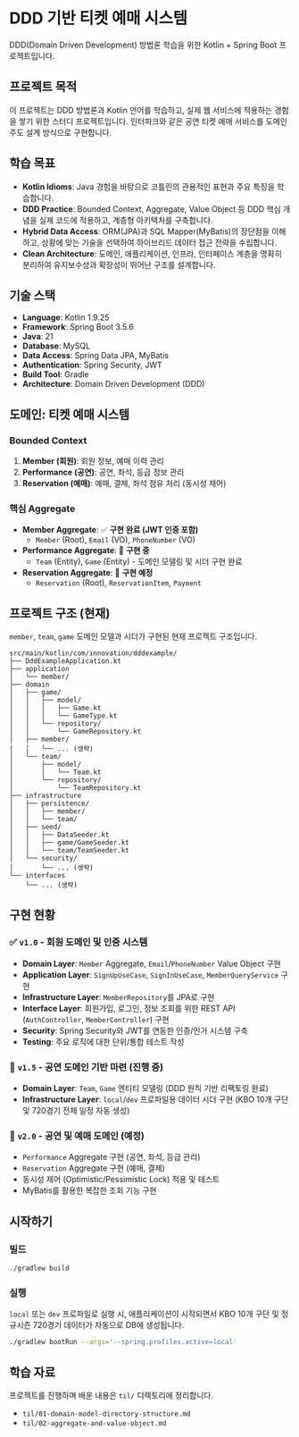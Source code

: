 # DDD 기반 티켓 예매 시스템

DDD(Domain Driven Development) 방법론 학습을 위한 Kotlin + Spring Boot 프로젝트입니다.

## 프로젝트 목적

이 프로젝트는 DDD 방법론과 Kotlin 언어를 학습하고, 실제 웹 서비스에 적용하는 경험을 쌓기 위한 스터디 프로젝트입니다. 인터파크와 같은 공연 티켓 예매 서비스를 도메인 주도 설계 방식으로 구현합니다.

## 학습 목표

- **Kotlin Idioms**: Java 경험을 바탕으로 코틀린의 관용적인 표현과 주요 특징을 학습합니다.
- **DDD Practice**: Bounded Context, Aggregate, Value Object 등 DDD 핵심 개념을 실제 코드에 적용하고, 계층형 아키텍처를 구축합니다.
- **Hybrid Data Access**: ORM(JPA)과 SQL Mapper(MyBatis)의 장단점을 이해하고, 상황에 맞는 기술을 선택하여 하이브리드 데이터 접근 전략을 수립합니다.
- **Clean Architecture**: 도메인, 애플리케이션, 인프라, 인터페이스 계층을 명확히 분리하여 유지보수성과 확장성이 뛰어난 구조를 설계합니다.

## 기술 스택

- **Language**: Kotlin 1.9.25
- **Framework**: Spring Boot 3.5.6
- **Java**: 21
- **Database**: MySQL
- **Data Access**: Spring Data JPA, MyBatis
- **Authentication**: Spring Security, JWT
- **Build Tool**: Gradle
- **Architecture**: Domain Driven Development (DDD)

## 도메인: 티켓 예매 시스템

### Bounded Context

1.  **Member (회원)**: 회원 정보, 예매 이력 관리
2.  **Performance (공연)**: 공연, 좌석, 등급 정보 관리
3.  **Reservation (예매)**: 예매, 결제, 좌석 점유 처리 (동시성 제어)

### 핵심 Aggregate

-   **Member Aggregate**: ✅ **구현 완료 (JWT 인증 포함)**
    -   `Member` (Root), `Email` (VO), `PhoneNumber` (VO)
-   **Performance Aggregate**: 🚧 **구현 중**
    -   `Team` (Entity), `Game` (Entity) - 도메인 모델링 및 시더 구현 완료
-   **Reservation Aggregate**: 🚧 **구현 예정**
    -   `Reservation` (Root), `ReservationItem`, `Payment`

## 프로젝트 구조 (현재)

`member`, `team`, `game` 도메인 모델과 시더가 구현된 현재 프로젝트 구조입니다.

```
src/main/kotlin/com/innovation/dddexample/
├── DddExampleApplication.kt
├── application
│   └── member/
├── domain
│   ├── game/
│   │   ├── model/
│   │   │   ├── Game.kt
│   │   │   └── GameType.kt
│   │   └── repository/
│   │       └── GameRepository.kt
│   ├── member/
│   │   └── ... (생략)
│   └── team/
│       ├── model/
│       │   └── Team.kt
│       └── repository/
│           └── TeamRepository.kt
├── infrastructure
│   ├── persistence/
│   │   ├── member/
│   │   └── team/
│   ├── seed/
│   │   ├── DataSeeder.kt
│   │   ├── game/GameSeeder.kt
│   │   └── team/TeamSeeder.kt
│   └── security/
│       └── ... (생략)
└── interfaces
    └── ... (생략)
```

## 구현 현황

### ✅ `v1.0` - 회원 도메인 및 인증 시스템
- **Domain Layer**: `Member` Aggregate, `Email`/`PhoneNumber` Value Object 구현
- **Application Layer**: `SignUpUseCase`, `SignInUseCase`, `MemberQueryService` 구현
- **Infrastructure Layer**: `MemberRepository`를 JPA로 구현
- **Interface Layer**: 회원가입, 로그인, 정보 조회를 위한 REST API (`AuthController`, `MemberController`) 구현
- **Security**: Spring Security와 JWT를 연동한 인증/인가 시스템 구축
- **Testing**: 주요 로직에 대한 단위/통합 테스트 작성

### 🚧 `v1.5` - 공연 도메인 기반 마련 (진행 중)
- **Domain Layer**: `Team`, `Game` 엔티티 모델링 (DDD 원칙 기반 리팩토링 완료)
- **Infrastructure Layer**: `local`/`dev` 프로파일용 데이터 시더 구현 (KBO 10개 구단 및 720경기 전체 일정 자동 생성)

### 🚧 `v2.0` - 공연 및 예매 도메인 (예정)
- `Performance` Aggregate 구현 (공연, 좌석, 등급 관리)
- `Reservation` Aggregate 구현 (예매, 결제)
- 동시성 제어 (Optimistic/Pessimistic Lock) 적용 및 테스트
- MyBatis를 활용한 복잡한 조회 기능 구현

## 시작하기

### 빌드
```bash
./gradlew build
```

### 실행

`local` 또는 `dev` 프로파일로 실행 시, 애플리케이션이 시작되면서 KBO 10개 구단 및 정규시즌 720경기 데이터가 자동으로 DB에 생성됩니다.

```bash
./gradlew bootRun --args='--spring.profiles.active=local'
```

## 학습 자료

프로젝트를 진행하며 배운 내용은 `til/` 디렉토리에 정리합니다.
- `til/01-domain-model-directory-structure.md`
- `til/02-aggregate-and-value-object.md`